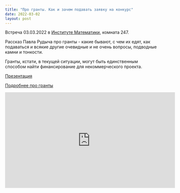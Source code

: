 ```yaml
---
title: "Про гранты. Как и зачем подавать заявку на конкурс"
date: 2022-03-02
layout: post
---
```


Встреча 03.03.2022 в [Институте Математики](https://go.2gis.com/mdkwe), комната 247.

Рассказ Павла Рудыча про гранты - какие бывают, с чем их едят, как подаваться <!--more--> и всякие другие очевидные и не очень вопросы, подводные камни и тонкости.

Гранты, кстати, в текущей ситуации, могут быть единственным способом найти финансирование для некоммерческого проекта.

[Презентация](/downloads/grants.pptx)

[Подробнее про гранты](/grants.html)

<iframe width="560" height="315" src="https://www.youtube.com/embed/zAuugnFoUGE" title="YouTube video player" frameborder="0" allow="accelerometer; autoplay; clipboard-write; encrypted-media; gyroscope; picture-in-picture" allowfullscreen></iframe>
